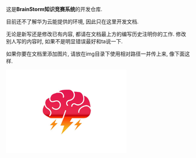 这是**BrainStorm知识竞赛系统**的开发仓库.

目前还不了解华为云能提供的环境, 因此只在这里开发文档.

无论是新写还是修改已有内容, 都请在文档最上方的编写历史注明你的工作. 修改别人写的内容时, 如果不是明显错误最好和ta说一下.

如果你要在文档里添加图片, 请放在img目录下使用相对路径一并传上来, 像下面这样.

<img src="\img\brain-storm-logo.jpg" alt="brain-storm-logo" style="zoom:33%;" />

